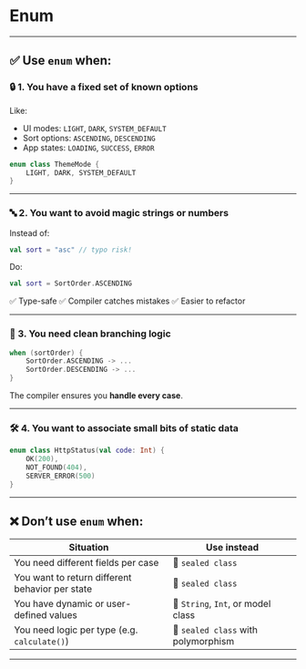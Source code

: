 # Enum

---

## ✅ Use `enum` when:

### 🔒 1. You have a **fixed set of known options**

Like:

* UI modes: `LIGHT`, `DARK`, `SYSTEM_DEFAULT`
* Sort options: `ASCENDING`, `DESCENDING`
* App states: `LOADING`, `SUCCESS`, `ERROR`

```kotlin
enum class ThemeMode {
    LIGHT, DARK, SYSTEM_DEFAULT
}
```

---

### 🔤 2. You want to **avoid magic strings or numbers**

Instead of:

```kotlin
val sort = "asc" // typo risk!
```

Do:

```kotlin
val sort = SortOrder.ASCENDING
```

✅ Type-safe
✅ Compiler catches mistakes
✅ Easier to refactor

---

### 🧪 3. You need **clean branching logic**

```kotlin
when (sortOrder) {
    SortOrder.ASCENDING -> ...
    SortOrder.DESCENDING -> ...
}
```

The compiler ensures you **handle every case**.

---

### 🛠️ 4. You want to **associate small bits of static data**

```kotlin
enum class HttpStatus(val code: Int) {
    OK(200),
    NOT_FOUND(404),
    SERVER_ERROR(500)
}
```

---

## ❌ Don’t use `enum` when:

| Situation                                       | Use instead                         |
| ----------------------------------------------- | ----------------------------------- |
| You need different fields per case              | 🔁 `sealed class`                   |
| You want to return different behavior per state | 🔁 `sealed class`                   |
| You have dynamic or user-defined values         | 🔁 `String`, `Int`, or model class  |
| You need logic per type (e.g. `calculate()`)    | 🔁 `sealed class` with polymorphism |

---

